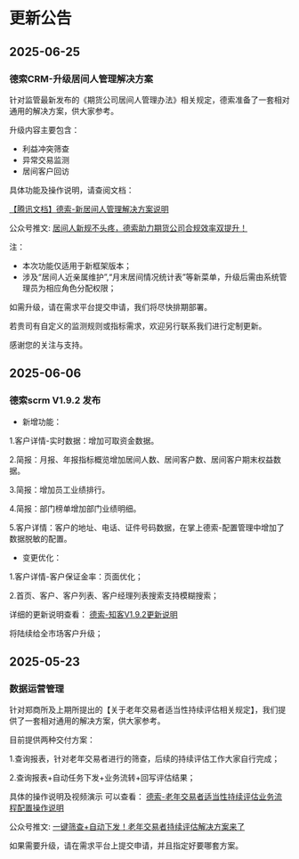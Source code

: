 # 更新公告

## 2025-06-25

### 德索CRM-升级居间人管理解决方案

针对监管最新发布的《期货公司居间人管理办法》相关规定，德索准备了一套相对通用的解决方案，供大家参考。

升级内容主要包含：

- 利益冲突筛查
- 异常交易监测
- 居间客户回访

具体功能及操作说明，请查阅文档：

[【腾讯文档】德索-新居间人管理解决方案说明](https://docs.qq.com/doc/DQ0RMRWxKYmxsbFF6)

公众号推文: [居间人新规不头疼，德索助力期货公司合规效率双提升！](https://mp.weixin.qq.com/s/d7c7bb9vuZj2UHkrGUn7aA)

注：
- 本次功能仅适用于新框架版本；
- 涉及“居间人近亲属维护”,“月末居间情况统计表”等新菜单，升级后需由系统管理员为相应角色分配权限；

如需升级，请在需求平台提交申请，我们将尽快排期部署。

若贵司有自定义的监测规则或指标需求，欢迎另行联系我们进行定制更新。

感谢您的关注与支持。

## 2025-06-06

### 德索scrm V1.9.2 发布

- 新增功能：

1.客户详情-实时数据：增加可取资金数据。

2.简报：月报、年报指标概览增加居间人数、居间客户数、居间客户期末权益数据。

3.简报：增加员工业绩排行。

4.简报：部门榜单增加部门业绩明细。

5.客户详情：客户的地址、电话、证件号码数据，在掌上德索-配置管理中增加了数据脱敏的配置。

- 变更优化：

1.客户详情-客户保证金率：页面优化；

2.首页、客户、客户列表、客户经理列表搜索支持模糊搜索；

详细的更新说明查看： [德索-知客V1.9.2更新说明](https://docs.qq.com/doc/DQ2Vwc3R3a0dubFBh)

将陆续给全市场客户升级；

## 2025-05-23

### 数据运营管理

针对郑商所及上期所提出的【关于老年交易者适当性持续评估相关规定】，我们提供了一套相对通用的解决方案，供大家参考。

目前提供两种交付方案：

1.查询报表，针对老年交易者进行的筛查，后续的持续评估工作大家自行完成；

2.查询报表+自动任务下发+业务流转+回写评估结果；

具体的操作说明及视频演示 可以查看：
[德索-老年交易者适当性持续评估业务流程配置操作说明](https://docs.qq.com/doc/DQ2JoYkZ1UHZ6bmJ0)

公众号推文: [一键筛查+自动下发！老年交易者持续评估解决方案来了](https://mp.weixin.qq.com/s/X5FZa7fEiZ4bXAZg9s8ggQ)

如果需要升级，请在需求平台上提交申请，并且指定好要哪套方案。